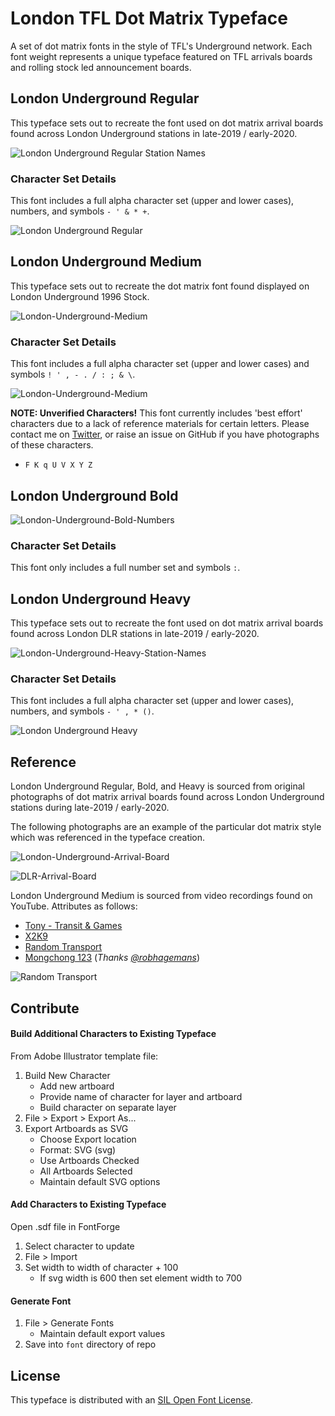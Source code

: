 # London TFL Dot Matrix Typeface

A set of dot matrix fonts in the style of TFL's Underground network. Each font weight represents a unique typeface featured on TFL arrivals boards and rolling stock led announcement boards.

## London Underground Regular

This typeface sets out to recreate the font used on dot matrix arrival boards found across London Underground stations in late-2019 / early-2020.

![London Underground Regular Station Names](resources/examples/London-Underground-Regular-Station-Names.png)

### Character Set Details
This font includes a full alpha character set (upper and lower cases), numbers, and symbols `- ' & * +`.

![London Underground Regular](resources/examples/London-Underground-Regular.png)

## London Underground Medium

This typeface sets out to recreate the dot matrix font found displayed on London Underground 1996 Stock.

![London-Underground-Medium](resources/examples/London-Underground-Medium-Next-Station.png)

### Character Set Details
This font includes a full alpha character set (upper and lower cases) and symbols `! ' , - . / : ; & \`.

![London-Underground-Medium](resources/examples/London-Underground-Medium.png)

**NOTE: Unverified Characters!** This font currently includes 'best effort' characters due to a lack of reference materials for certain letters. Please contact me on [Twitter](https://twitter.com/petykowski_), or raise an issue on GitHub if you have photographs of these characters.
* `F K q U V X Y Z`

## London Underground Bold

![London-Underground-Bold-Numbers](resources/examples/London-Underground-Bold-Numbers.png)

### Character Set Details
This font only includes a full number set and symbols `:`.

## London Underground Heavy

This typeface sets out to recreate the font used on dot matrix arrival boards found across London DLR stations in late-2019 / early-2020.

![London-Underground-Heavy-Station-Names](resources/examples/London-Underground-Heavy-Station-Names.png)

### Character Set Details
This font includes a full alpha character set (upper and lower cases), numbers, and symbols `- ' , * ()`.

![London Underground Heavy](resources/examples/London-Underground-Heavy.png)

## Reference

London Underground Regular, Bold, and Heavy is sourced from original photographs of dot matrix arrival boards found across London Underground stations during late-2019 / early-2020.

The following photographs are an example of the particular dot matrix style which was referenced in the typeface creation.

![London-Underground-Arrival-Board](resources/examples/London-Underground-Arrival-Board.jpeg)

![DLR-Arrival-Board](resources/examples/DLR-Arrival-Board.jpeg)

London Underground Medium is sourced from video recordings found on YouTube. Attributes as follows:
* [Tony - Transit & Games](https://www.youtube.com/channel/UCgeEbnxA5A2M30JRgfLiYMw)
* [X2K9](https://www.youtube.com/watch?v=MpcsaVmps-Q)
* [Random Transport](https://www.youtube.com/watch?v=1G5eaNuZYDc)
* [Mongchong 123](https://www.youtube.com/watch?v=VdS9RxWD6is) (_Thanks [@robhagemans](https://github.com/robhagemans)_)

![Random Transport](resources/examples/London-Underground-Jubilee-Line.png)

## Contribute

#### Build Additional Characters to Existing Typeface
From Adobe Illustrator template file:
1. Build New Character
   - Add new artboard
   - Provide name of character for layer and artboard
   - Build character on separate layer
2. File > Export > Export As...
2. Export Artboards as SVG
   - Choose Export location
   - Format: SVG (svg)
   - Use Artboards Checked
   - All Artboards Selected
   - Maintain default SVG options

#### Add Characters to Existing Typeface
Open .sdf file in FontForge
1. Select character to update
2. File > Import
3. Set width to width of character + 100
   - If svg width is 600 then set element width to 700

#### Generate Font
1. File > Generate Fonts
   - Maintain default export values
2. Save into `font` directory of repo 

## License

This typeface is distributed with an [SIL Open Font License](http://scripts.sil.org/OFL).